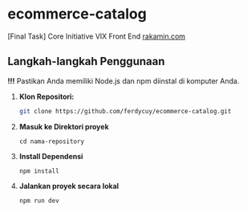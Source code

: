 # ecommerce-catalog

[Final Task] Core Initiative VIX Front End [rakamin.com](https://www.rakamin.com/)

## Langkah-langkah Penggunaan

**!!!**
Pastikan Anda memiliki Node.js dan npm diinstal di komputer Anda.

1. **Klon Repositori:**
   ```bash
   git clone https://github.com/ferdycuy/ecommerce-catalog.git
2. **Masuk ke Direktori proyek**
   ```
   cd nama-repository
3. **Install Dependensi**
   ```
   npm install
2. **Jalankan proyek secara lokal**
   ```
   npm run dev
